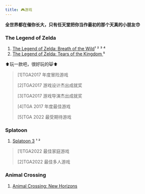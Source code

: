 ```yaml
---
title: 🎮游戏
---
```


**全世界都在催你长大，只有任天堂把你当作最初的那个天真的小朋友😙**

### The Legend of Zelda

1. [The Legend of Zelda: Breath of the Wild](https://zelda.nintendo.com/breath-of-the-wild/)¹ ² ³ ⁴
2. [The Legend of Zelda: Tears of the Kingdom ](https://www.nintendo.com.hk/zelda/totk/)⁵

⬆️玩一款吧，很好玩的😸⬆️

> [1]TGA2017 年度冒险游戏
>
> [2]TGA2017 游戏设计杰出成就奖
>
> [3]TGA2017 游戏导演杰出成就奖
>
> [4]TGA 2017 年度最佳游戏
>
> [5]TGA 2022 最受期待游戏

### Splatoon

1. [Splatoon 3](https://www.nintendo.com.hk/switch/av5ja) ¹ ²

> [1]TGA2022 最佳家庭游戏
>
> [2]TGA2022 最佳多人游戏

### Animal Crossing

1. [Animal Crossing: New Horizons](https://animalcrossing.nintendo.com/)